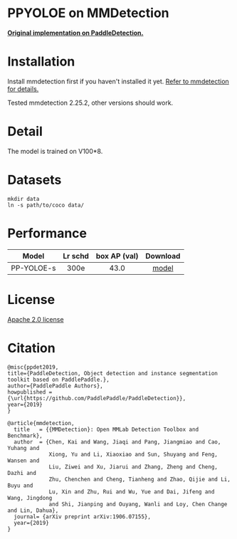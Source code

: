 # PPYOLOE on MMDetection

[**Original implementation on PaddleDetection.**](https://github.com/PaddlePaddle/PaddleDetection/tree/v2.4.0/configs/ppyoloe)

# Installation
Install mmdetection first if you haven't installed it yet. [Refer to mmdetection for details.](https://github.com/open-mmlab/mmdetection)

Tested mmdetection 2.25.2, other versions should work.

# Detail
The model is trained on V100*8.

# Datasets
```shell
mkdir data
ln -s path/to/coco data/
```

# Performance
| Model | Lr schd | box AP (val) | Download |
|:--------:|:-------:|:------:|:------:|
|PP-YOLOE-s  |    300e   |  43.0  | [model](https://drive.google.com/drive/folders/1Q-K1CpXZ-Or42GBGWhVY5kUV2Bvjp87M?usp=share_link)

# License
[Apache 2.0 license](LICENSE)

# Citation
```shell
@misc{ppdet2019,
title={PaddleDetection, Object detection and instance segmentation toolkit based on PaddlePaddle.},
author={PaddlePaddle Authors},
howpublished = {\url{https://github.com/PaddlePaddle/PaddleDetection}},
year={2019}
}

@article{mmdetection,
  title   = {{MMDetection}: Open MMLab Detection Toolbox and Benchmark},
  author  = {Chen, Kai and Wang, Jiaqi and Pang, Jiangmiao and Cao, Yuhang and
             Xiong, Yu and Li, Xiaoxiao and Sun, Shuyang and Feng, Wansen and
             Liu, Ziwei and Xu, Jiarui and Zhang, Zheng and Cheng, Dazhi and
             Zhu, Chenchen and Cheng, Tianheng and Zhao, Qijie and Li, Buyu and
             Lu, Xin and Zhu, Rui and Wu, Yue and Dai, Jifeng and Wang, Jingdong
             and Shi, Jianping and Ouyang, Wanli and Loy, Chen Change and Lin, Dahua},
  journal= {arXiv preprint arXiv:1906.07155},
  year={2019}
}
```